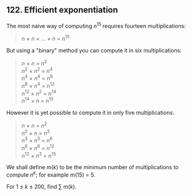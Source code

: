 ## 122. Efficient exponentiation

The most naive way of computing <var>n</var><sup>15</sup> requires fourteen multiplications:

> <var>n</var> × <var>n</var> × ... × <var>n</var> = <var>n</var><sup>15</sup>

But using a "binary" method you can compute it in six multiplications:

> <var>n</var> × <var>n</var> = <var>n</var><sup>2</sup><br>
> <var>n</var><sup>2</sup> × <var>n</var><sup>2</sup> = <var>n</var><sup>4</sup><br>
> <var>n</var><sup>4</sup> × <var>n</var><sup>4</sup> = <var>n</var><sup>8</sup><br>
> <var>n</var><sup>8</sup> × <var>n</var><sup>4</sup> = <var>n</var><sup>12</sup><br>
> <var>n</var><sup>12</sup> × <var>n</var><sup>2</sup> = <var>n</var><sup>14</sup><br>
> <var>n</var><sup>14</sup> × <var>n</var> = <var>n</var><sup>15</sup>

However it is yet possible to compute it in only five multiplications:

> <var>n</var> × <var>n</var> = <var>n</var><sup>2</sup><br>
> <var>n</var><sup>2</sup> × <var>n</var> = <var>n</var><sup>3</sup><br>
> <var>n</var><sup>3</sup> × <var>n</var><sup>3</sup> = <var>n</var><sup>6</sup><br>
> <var>n</var><sup>6</sup> × <var>n</var><sup>6</sup> = <var>n</var><sup>12</sup><br>
> <var>n</var><sup>12</sup> × <var>n</var><sup>3</sup> = <var>n</var><sup>15</sup>

We shall define m(<var>k</var>) to be the minimum number of multiplications to compute <var>n</var><sup><var>k</var></sup>; for example m(15) = 5.

For 1 ≤ <var>k</var> ≤ 200, find ∑ m(<var>k</var>).
